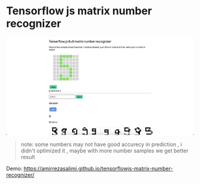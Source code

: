 # Tensorflow js matrix number recognizer

![alt text](screenshot.png)

> note: some numbers may not have good accurecy in prediction , i didn't optimized it , maybe with more number samples we get better result

Demo: https://amirrezasalimi.github.io/tensorflowjs-matrix-number-recognizer/
